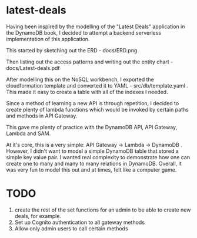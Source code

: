 # latest-deals

Having been inspired by the modelling of the "Latest Deals" application in the DynamoDB book, I decided to attempt a backend serverless implementation of this application.

This started by sketching out the ERD - docs/ERD.png

Then listing out the access patterns and writing out the entity chart - docs/Latest-deals.pdf

After modelling this on the NoSQL workbench, I exported the cloudformation template and converted it to YAML - src/db/template.yaml . This made it easy to create a table with all of the indexes I needed.

Since a method of learning a new API is through repetition, I decided to create plenty of lambda functions which would be invoked by certain paths and methods in API Gateway.

This gave me plenty of practice with the DynamoDB API, API Gateway, Lambda and SAM.

At it's core, this is a very simple: API Gateway -> Lambda -> DynamoDB . However, I didn't want to model a simple DynamoDB table that stored a simple key value pair. I wanted real complexity to demonstrate how one can create one to many and many to many relations in DynamoDB. Overall, it was very fun to model this out and at times, felt like a computer game.

# TODO

1. create the rest of the set functions for an admin to be able to create new deals, for example.
2. Set up Cognito authentication to all gateway methods
3. Allow only admin users to call certain methods

